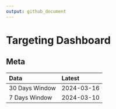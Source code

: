 ```yaml
---
output: github_document
---
```


# Targeting Dashboard



## Meta


|Data           |Latest     |
|:--------------|:----------|
|30 Days Window |2024-03-16 |
|7 Days Window  |2024-03-10 |
